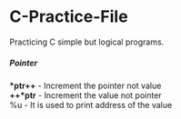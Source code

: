 # C-Practice-File
Practicing C simple but logical programs.


<h5>Pointer</h5>
<b>*ptr++</b> - Increment the pointer not value <br/>
<b>++*ptr</b> - Increment the value not pointer
<br/>
%u - It is used to print address of the value
<br/>

